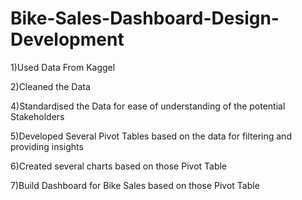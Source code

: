 # Bike-Sales-Dashboard-Design-Development

1)Used Data From Kaggel

2)Cleaned the Data

4)Standardised the Data for ease of understanding of the potential Stakeholders

5)Developed Several Pivot Tables based on the data for filtering and providing insights

6)Created several charts based on those Pivot Table 

7)Build Dashboard for Bike Sales based on those Pivot Table



